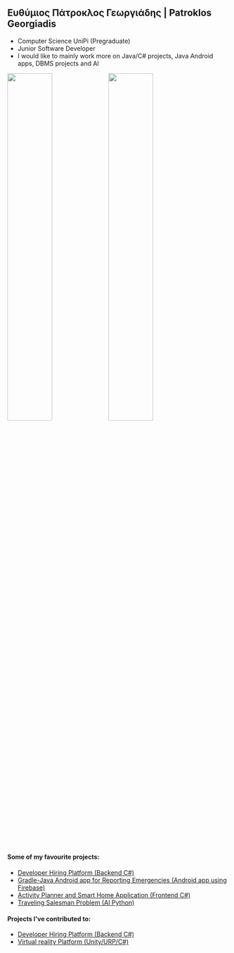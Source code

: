 ## Ευθύμιος Πάτροκλος Γεωργιάδης | Patroklos Georgiadis

- Computer Science UniPi (Pregraduate)
- Junior Software Developer
- I would like to mainly work more on Java/C# projects, Java Android apps, DBMS projects and AI

<img align="left" width="45%" src="https://github-readme-stats.vercel.app/api?username=PatroklosGeorgiadis&count_private=true&show_icons=true&theme=radical" />
<img align="left" width="45%" src="https://github-readme-stats.vercel.app/api/top-langs/?username=PatroklosGeorgiadis&count_private=true&theme=radical" />  
<br clear="left"/>
<h4>Some of my favourite projects:</h4>
<ul>
<li><a href="https://github.com/JasonSDMN2001/Soft_tech_team5">Developer Hiring Platform (Backend C#)</a></li>
<li><a href="https://github.com/PatroklosGeorgiadis/SmartAlert">Gradle-Java Android app for Reporting Emergencies (Android app using Firebase)</a></li>
<li><a href="https://github.com/PatroklosGeorgiadis/SmartAssistant-UI-Framework">Activity Planner and Smart Home Application (Frontend C#)</a></li>
<li><a href="https://github.com/PatroklosGeorgiadis/TravelingSalesman">Traveling Salesman Problem (AI Python)</a></li>
 </ul>
 
 <h4>Projects I've contributed to:</h4>
 <ul>
 <li><a href="https://github.com/JasonSDMN2001/Soft_tech_team5">Developer Hiring Platform (Backend C#)</a></li>
 <li><a href="https://github.com/michalis-vslk/Virtual_Reality-game_tech">Virtual reality Platform (Unity/URP/C#)</a></li>
 </ul>
<!--
**PatroklosGeorgiadis/PatroklosGeorgiadis** is a ✨ _special_ ✨ repository because its `README.md` (this file) appears on your GitHub profile.

Here are some ideas to get you started:

- 🔭 I’m currently working on ...
- 🌱 I’m currently learning ...
- 👯 I’m looking to collaborate on ...
- 🤔 I’m looking for help with ...
- 💬 Ask me about ...
- 📫 How to reach me: ...
- 😄 Pronouns: ...
- ⚡ Fun fact: ...
-->
